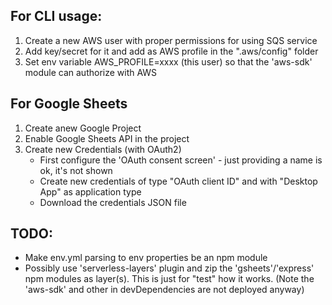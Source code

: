 ## For CLI usage:

1. Create a new AWS user with proper permissions for using SQS service
2. Add key/secret for it and add as AWS profile in the ".aws/config" folder
3. Set env variable AWS_PROFILE=xxxx (this user) so that the 'aws-sdk' module can authorize with AWS

## For Google Sheets

1. Create anew Google Project
2. Enable Google Sheets API in the project
3. Create new Credentials (with OAuth2)
   - First configure the 'OAuth consent screen' - just providing a name is ok, it's not shown
   - Create new credentials of type "OAuth client ID" and with "Desktop App" as application type
   - Download the credentials JSON file



## TODO:
- Make env.yml parsing to env properties be an npm module
- Possibly use 'serverless-layers' plugin and zip the 'gsheets'/'express' npm modules as layer(s).
  This is just for "test" how it works. (Note the 'aws-sdk' and other in devDependencies are not deployed anyway)
